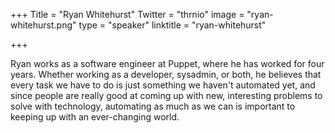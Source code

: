 +++
Title = "Ryan Whitehurst"
Twitter = "thrnio"
image = "ryan-whitehurst.png"
type = "speaker"
linktitle = "ryan-whitehurst"

+++

Ryan works as a software engineer at Puppet, where he has worked for four years. Whether working as a developer, sysadmin, or both, he believes that every task we have to do is just something we haven't automated yet, and since people are really good at coming up with new, interesting problems to solve with technology, automating as much as we can is important to keeping up with an ever-changing world.

